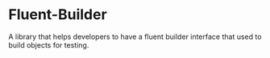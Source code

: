 # Fluent-Builder
A library that helps developers to have a fluent builder interface that used to build objects for testing.
